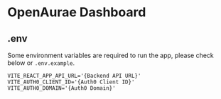 # OpenAurae Dashboard

## .env

Some environment variables are required to run the app, please check below or `.env.example`.

```dotenv
VITE_REACT_APP_API_URL='{Backend API URL}'
VITE_AUTH0_CLIENT_ID='{Auth0 Client ID}'
VITE_AUTH0_DOMAIN='{Auth0 Domain}'
```
